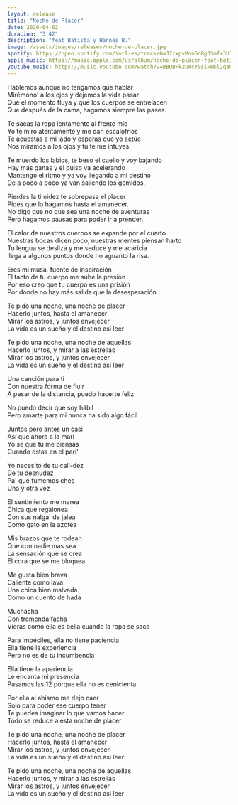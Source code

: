 ```yaml
---
layout: release
title: "Noche de Placer"
date: 2020-04-02
duracion: "3:42"
description: "feat Batista y Hannes B."
image: /assets/images/releases/noche-de-placer.jpg
spotify: https://open.spotify.com/intl-es/track/6wJ7zxpvMnnGn8g0Smfx3U?si=d7a515fa03314288
apple_music: https://music.apple.com/us/album/noche-de-placer-feat-batista-hannes-b-single/1507145059
youtube_music: https://music.youtube.com/watch?v=BBUBPk2uAcY&si=WKl2gaGYnSH-WkYg
---
```


Hablemos aunque no tengamos que hablar<br>
Mirémono' a los ojos y dejemos la vida pasar<br>
Que el momento fluya y que los cuerpos se entrelacen<br>
Que después de la cama, hagamos siempre las pases.

Te sacas la ropa lentamente al frente mío<br>
Yo te miro atentamente y me dan escalofríos<br>
Te acuestas a mi lado y esperas que yo actúe<br>
Nos miramos a los ojos y tú te me intuyes.

Te muerdo los labios, te beso el cuello y voy bajando<br>
Hay más ganas y el pulso va acelerando<br>
Mantengo el ritmo y ya voy llegando a mi destino<br>
De a poco a poco ya van saliendo los gemidos.

Pierdes la timidez te sobrepasa el placer<br>
Pides que lo hagamos hasta el amanecer.<br>
No digo que no que sea una noche de aventuras<br>
Pero hagamos pausas para poder ir a prender.

El calor de nuestros cuerpos se expande por el cuarto<br>
Nuestras bocas dicen poco, nuestras mentes piensan harto<br>
Tu lengua se desliza y me seduce y me acaricia<br>
llega a algunos puntos donde no aguanto la risa.

Eres mi musa, fuente de inspiración<br>
El tacto de tu cuerpo me sube la presión<br>
Por eso creo que tu cuerpo es una prisión<br>
Por donde no hay más salida que la desesperación

Te pido una noche, una noche de placer<br>
Hacerlo juntos, hasta el amanecer<br>
Mirar los astros, y juntos envejecer<br>
La vida es un sueño y el destino así leer

Te pido una noche, una noche de aquellas<br>
Hacerlo juntos, y mirar a las estrellas<br>
Mirar los astros, y juntos envejecer<br>
La vida es un sueño y el destino así leer

Una canción para ti<br>
Con nuestra forma de fluir<br>
A pesar de la distancia, puedo hacerte feliz

No puedo decir que soy hábil<br>
Pero amarte para mi nunca ha sido algo fácil

Juntos pero antes un casi<br>
Así que ahora a la mari<br>
Yo se que tu me piensas<br>
Cuando estas en el pari'

Yo necesito de tu cali-dez<br>
De tu desnudez<br>
Pa' que fumemos ches<br>
Una y otra vez

El sentimiento me marea<br>
Chica que regalonea<br>
Con sus nalga' de jalea<br>
Como gato en la azotea

Mis brazos que te rodean<br>
Que con nadie mas sea<br>
La sensación  que se crea<br>
El cora que se me bloquea

Me gusta bien brava<br>
Caliente como lava<br>
Una chica bien malvada<br>
Como un cuento de hada

Muchacha<br>
Con tremenda facha<br>
Vieras como ella es bella cuando la ropa se saca

Para imbéciles, ella no tiene paciencia<br>
Ella tiene la experiencia<br>
Pero no es de tu incumbencia

Ella tiene la apariencia<br>
Le encanta mi presencia<br>
Pasamos las 12 porque ella no es cenicienta

Por ella al abismo me dejo caer<br>
Solo para poder ese cuerpo tener<br>
Te puedes imaginar lo que vamos hacer<br>
Todo se reduce a esta noche de placer

Te pido una noche, una noche de placer<br>
Hacerlo juntos, hasta el amanecer<br>
Mirar los astros, y juntos envejecer<br>
La vida es un sueño y el destino así leer

Te pido una noche, una noche de aquellas<br>
Hacerlo juntos, y mirar a las estrellas<br>
Mirar los astros, y juntos envejecer<br>
La vida es un sueño y el destino así leer